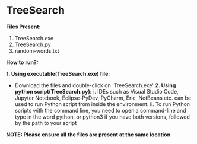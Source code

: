 # TreeSearch

**Files Present:**
1. TreeSearch.exe
2. TreeSearch.py
3. random-words.txt

**How to run?:**

**1. Using executable(TreeSearch.exe) file:**
 - Download the files and double-click on 'TreeSearch.exe'
**2. Using python script(TreeSearch.py):**
   i. IDEs such as Visual Studio Code, Jupyter Notebook, Eclipse-PyDev, PyCharm, Eric, NetBeans etc. can be used to run Python script from inside the environment.
   ii. To run Python scripts with the command line, you need to open a command-line and type in the word python, or python3 if you have both versions, followed by the        path to your script
   
 **NOTE:  Please ensure all the files are present at the same location**
